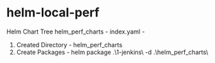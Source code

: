 # helm-local-perf
Helm Chart Tree
    helm_perf_charts
        - index.yaml
        - <all other packages>

1. Created Directory - helm_perf_charts
2. Create Packages - helm package .\1-jenkins\  -d <destination> .\helm_perf_charts\